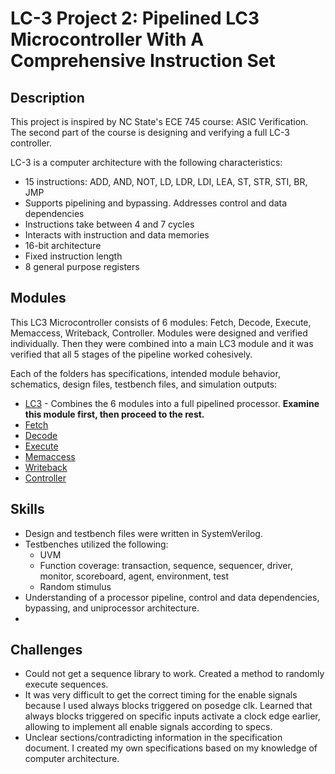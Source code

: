 # LC-3 Project 2: Pipelined LC3 Microcontroller With A Comprehensive Instruction Set

## Description
This project is inspired by NC State's ECE 745 course: ASIC Verification. The second part of the course is designing and verifying a full LC-3 controller.

LC-3 is a computer architecture with the following characteristics:
- 15 instructions: ADD, AND, NOT, LD, LDR, LDI, LEA, ST, STR, STI, BR, JMP
- Supports pipelining and bypassing. Addresses control and data dependencies
- Instructions take between 4 and 7 cycles
- Interacts with instruction and data memories
- 16-bit architecture
- Fixed instruction length
- 8 general purpose registers

## Modules
This LC3 Microcontroller consists of 6 modules: Fetch, Decode, Execute, Memaccess, Writeback, Controller. Modules were designed and verified individually. Then they were combined into a main LC3 module and it was verified that all 5 stages of the pipeline worked cohesively. 

Each of the folders has specifications, intended module behavior, schematics, design files, testbench files, and simulation outputs:
- [LC3](%20%20%20%20%20%20LC3) - Combines the 6 modules into a full pipelined processor. **Examine this module first, then proceed to the rest.**
- [Fetch](%20%20%20%20%20fetch)
- [Decode](%20%20%20%20decode)
- [Execute](%20%20%20execute)
- [Memaccess](%20%20memaccess)
- [Writeback](%20writeback)
- [Controller](controller)
  
## Skills
- Design and testbench files were written in SystemVerilog.
- Testbenches utilized the following:
  - UVM
  - Function coverage: transaction, sequence, sequencer, driver, monitor, scoreboard, agent, environment, test
  - Random stimulus
- Understanding of a processor pipeline, control and data dependencies, bypassing, and uniprocessor architecture.
- 
## Challenges
- Could not get a sequence library to work. Created a method to randomly execute sequences.
- It was very difficult to get the correct timing for the enable signals because I used always blocks triggered on posedge clk. Learned that always blocks triggered on specific inputs activate a clock edge earlier, allowing to implement all enable signals according to specs.
- Unclear sections/contradicting information in the specification document. I created my own specifications based on my knowledge of computer architecture.
